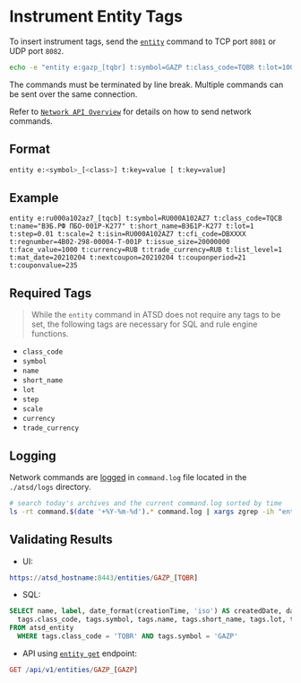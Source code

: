 # Instrument Entity Tags

To insert instrument tags, send the [`entity`](../api/network/entity.md) command to TCP port `8081` or UDP port `8082`.

```bash
echo -e "entity e:gazp_[tqbr] t:symbol=GAZP t:class_code=TQBR t:lot=100" > /dev/tcp/atsd_hostname/8081
```

The commands must be terminated by line break. Multiple commands can be sent over the same connection.

Refer to [`Network API Overview`](../api/network/README.md) for details on how to send network commands.

## Format

```bash
entity e:<symbol>_[<class>] t:key=value [ t:key=value]
```

## Example

```ls
entity e:ru000a102az7_[tqcb] t:symbol=RU000A102AZ7 t:class_code=TQCB t:name="ВЭБ.РФ ПБО-001Р-К277" t:short_name=ВЭБ1P-К277 t:lot=1 t:step=0.01 t:scale=2 t:isin=RU000A102AZ7 t:cfi_code=DBXXXX t:regnumber=4B02-298-00004-T-001P t:issue_size=20000000 t:face_value=1000 t:currency=RUB t:trade_currency=RUB t:list_level=1 t:mat_date=20210204 t:nextcoupon=20210204 t:couponperiod=21 t:couponvalue=235
```

## Required Tags

> While the `entity` command in ATSD does not require any tags to be set, the following tags are necessary for SQL and rule engine functions.

* `class_code`
* `symbol`
* `name`
* `short_name`
* `lot`
* `step`
* `scale`
* `currency`
* `trade_currency`

## Logging

Network commands are [logged](../administration/logging.md) in `command.log` file located in the `./atsd/logs` directory.

```sh
# search today's archives and the current command.log sorted by time
ls -rt command.$(date '+%Y-%m-%d').* command.log | xargs zgrep -ih "entity e:.*t:clas"
```

## Validating Results

* UI:

```elm
https://atsd_hostname:8443/entities/GAZP_[TQBR]
```

* SQL:

```sql
SELECT name, label, date_format(creationTime, 'iso') AS createdDate, date_format(versionTime, 'iso') AS versionDate,
  tags.class_code, tags.symbol, tags.name, tags.short_name, tags.lot, tags."step", tags.scale, tags.currency, tags.trade_currency
FROM atsd_entity
  WHERE tags.class_code = 'TQBR' AND tags.symbol = 'GAZP'
```

* API using [`entity get`](../api/meta/entity/get.md) endpoint:

```elm
GET /api/v1/entities/GAZP_[GAZP]
```